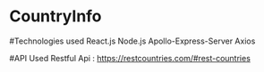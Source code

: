 # CountryInfo

#Technologies used
React.js
Node.js
Apollo-Express-Server
Axios

#API Used
Restful Api : https://restcountries.com/#rest-countries
